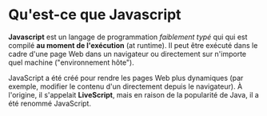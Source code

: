 # Qu'est-ce que Javascript

**Javascript** est un langage de programmation *faiblement typé* qui qui est compilé **au moment de l'exécution** (at runtime). Il peut être exécuté dans le cadre d'une page Web dans un navigateur ou directement sur n'importe quel machine ("environnement hôte").

JavaScript a été créé pour rendre les pages Web plus dynamiques (par exemple, modifier le contenu d'un
directement depuis le navigateur). À l'origine, il s'appelait **LiveScript**, mais en raison de
la popularité de Java, il a été renommé JavaScript.
